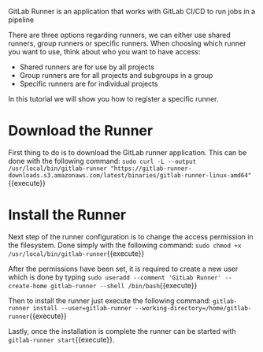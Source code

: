 GitLab Runner is an application that works with GitLab CI/CD to run jobs in a pipeline

There are three options regarding runners, we can either use shared runners, group runners or specific runners. When choosing which runner you want to use, think about who you want to have access:
- Shared runners are for use by all projects
- Group runners are for all projects and subgroups in a group
- Specific runners are for individual projects

In this tutorial we will show you how to register a specific runner.


# Download the Runner
First thing to do is to download the GitLab runner application. This can be done with the following command: 
`sudo curl -L --output /usr/local/bin/gitlab-runner "https://gitlab-runner-downloads.s3.amazonaws.com/latest/binaries/gitlab-runner-linux-amd64"`{{execute}}

# Install the Runner
Next step of the runner configuration is to change the access permission in the filesystem. Done simply with the following command: `sudo chmod +x /usr/local/bin/gitlab-runner`{{execute}}


After the permissions have been set, it is required to create a new user which is done by typing `sudo useradd --comment 'GitLab Runner' --create-home gitlab-runner --shell /bin/bash`{{execute}}


Then to install the runner just execute the following command:  `gitlab-runner install --user=gitlab-runner --working-directory=/home/gitlab-runner`{{execute}}


Lastly, once the installation is complete the runner can be started with `gitlab-runner start`{{execute}}. 
